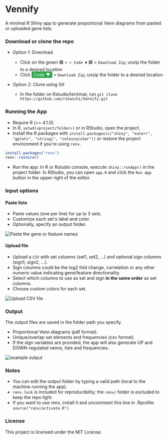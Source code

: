 # Vennify

A minimal R Shiny app to generate proportional Venn diagrams from pasted or uploaded gene lists.

### Download or clone the repo

- Option 1: Download 
    - Click on the green 🟩 `< > Code ▼` 🟩 > `Download Zip`; unzip the folder to a desired location  
    - Click <span style="background-color:#2ea44f; color:white; padding:2px 6px; border-radius:4px;">Code ▼</span> > `Download Zip`; unzip the folder to a desired location  
    
- Option 2: Clone using Git
    - In the folder on Rstudio/terminal, run `git clone https://github.com/rskanchi/Vennify.git`

### Running the App

- Require R (\>= 4.1.0).  
- In R, `setwd(<project/folder>)` or in RStudio, open the project.  
- Install the R packages with `install.packages(c("shiny", "eulerr", "gplots", "stringi", "colourpicker"))` or 
restore the project environment if you're using `renv`.   

```r
install.packages("renv")
renv::restore()
```

- Run the app:  In R or Rstudio console, execute `shiny::runApp()` in the project folder. In RStudio, you can open `app.R` and 
click the `Run App` button in the upper right of the editor.   

### Input options

#### Paste lists

- Paste values (one per line) for up to 3 sets.  
- Customize each set's label and color.  
- Optionally, specify an output folder.  

![Paste the gene or feature names](docs/1Paste.png)

#### Upload file

- Upload a `CSV` with set columns (set1, set2, ...) and optional sign columns (sign1, sign2, ...).  
- Sign columns could be the log2 fold change, correlation or any other numeric value indicating gene/feature directionality. 
- Select which columns to use as set and sign **in the same order** as set columns.  
- Choose custom colors for each set.  

![Upload CSV file](docs/2Upload.png)

### Output

The output files are saved in the folder path you specify.
- Proportional Venn diagrams (pdf format).  
- Unique/overlap set elements and frequencies (csv format).  
- If the sign variables are provided, the app will also generate UP and DOWN-regulated venns, lists and frequencies.  

![example output](docs/3venn.png)

### Notes

- You can edit the output folder by typing a valid path (local to the machine running the app).  
- `renv.lock` is included for reproducibility; the `renv/` folder is excluded to keep the repo light.   
- If you want to use renv, install it and uncomment this line in .Rprofile: `source("renv/activate.R")`.  

### License

This project is licensed under the MIT License.